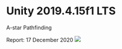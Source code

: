 # Unity 2019.4.15f1 LTS

A-star Pathfinding

Report:
17 December 2020
![](https://media.giphy.com/media/g8Ur5FUKweyVvIzjDg/giphy.gif)
